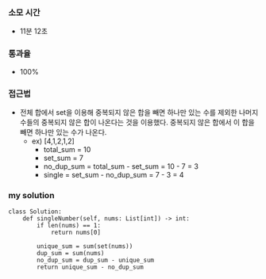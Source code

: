 ### 소모 시간
- 11분 12초

### 통과율
- 100%

### 접근법
- 전체 합에서 set을 이용해 중복되지 않은 합을 빼면 하나만 있는 수를 제외한 나머지 수들의 중복되지 않은 합이 나온다는 것을 이용했다. 중복되지 않은 합에서 이 합을 빼면 하나만 있는 수가 나온다.
    - ex) [4,1,2,1,2]
        - total_sum = 10
        - set_sum = 7
        - no_dup_sum = total_sum - set_sum = 10 - 7 = 3
        - single = set_sum - no_dup_sum = 7 - 3 = 4

### my solution
```
class Solution:
    def singleNumber(self, nums: List[int]) -> int:
        if len(nums) == 1:
            return nums[0]
        
        unique_sum = sum(set(nums))
        dup_sum = sum(nums)
        no_dup_sum = dup_sum - unique_sum
        return unique_sum - no_dup_sum
```